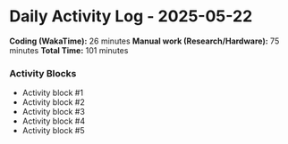 # Daily Activity Log - 2025-05-22

**Coding (WakaTime):** 26 minutes
**Manual work (Research/Hardware):** 75 minutes
**Total Time:** 101 minutes

### Activity Blocks
- Activity block #1
- Activity block #2
- Activity block #3
- Activity block #4
- Activity block #5
